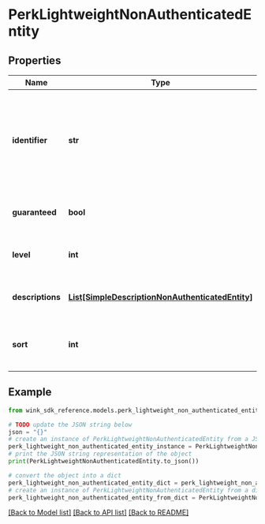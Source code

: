 # PerkLightweightNonAuthenticatedEntity


## Properties

Name | Type | Description | Notes
------------ | ------------- | ------------- | -------------
**identifier** | **str** | Enum identifier identifier for this perk. Makes the persistent version backwards compatible. | 
**guaranteed** | **bool** | Whether perk is guaranteed or not. | [optional] 
**level** | **int** | The platform value of this perk. | [optional] 
**descriptions** | [**List[SimpleDescriptionNonAuthenticatedEntity]**](SimpleDescriptionNonAuthenticatedEntity.md) | Localized description for this perk | 
**sort** | **int** | This is how perks get sorted when in a list | [optional] 

## Example

```python
from wink_sdk_reference.models.perk_lightweight_non_authenticated_entity import PerkLightweightNonAuthenticatedEntity

# TODO update the JSON string below
json = "{}"
# create an instance of PerkLightweightNonAuthenticatedEntity from a JSON string
perk_lightweight_non_authenticated_entity_instance = PerkLightweightNonAuthenticatedEntity.from_json(json)
# print the JSON string representation of the object
print(PerkLightweightNonAuthenticatedEntity.to_json())

# convert the object into a dict
perk_lightweight_non_authenticated_entity_dict = perk_lightweight_non_authenticated_entity_instance.to_dict()
# create an instance of PerkLightweightNonAuthenticatedEntity from a dict
perk_lightweight_non_authenticated_entity_from_dict = PerkLightweightNonAuthenticatedEntity.from_dict(perk_lightweight_non_authenticated_entity_dict)
```
[[Back to Model list]](../README.md#documentation-for-models) [[Back to API list]](../README.md#documentation-for-api-endpoints) [[Back to README]](../README.md)


